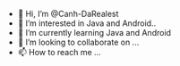 - 👋 Hi, I’m @Canh-DaRealest
- 👀 I’m interested in Java and Android..
- 🌱 I’m currently learning Java and Android
- 💞️ I’m looking to collaborate on ...
- 📫 How to reach me ...

<!---
Canh-DaRealest/Canh-DaRealest is a ✨ special ✨ repository because its `README.md` (this file) appears on your GitHub profile.
You can click the Preview link to take a look at your changes.
--->

